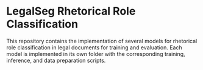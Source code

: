 # LegalSeg Rhetorical Role Classification

This repository contains the implementation of several models for rhetorical role classification in legal documents for training and evaluation. Each model is implemented in its own folder with the corresponding training, inference, and data preparation scripts.
